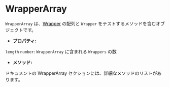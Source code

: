 # WrapperArray

`WrapperArray` は、[Wrapper](../wrapper/README.md) の配列と `Wrapper` をテストするメソッドを含むオブジェクトです。

- **プロパティ:**

`length` `number`: `WrapperArray` に含まれる `Wrappers` の数

 - **メソッド:**

ドキュメントの WrapperArray セクションには、詳細なメソッドのリストがあります。

